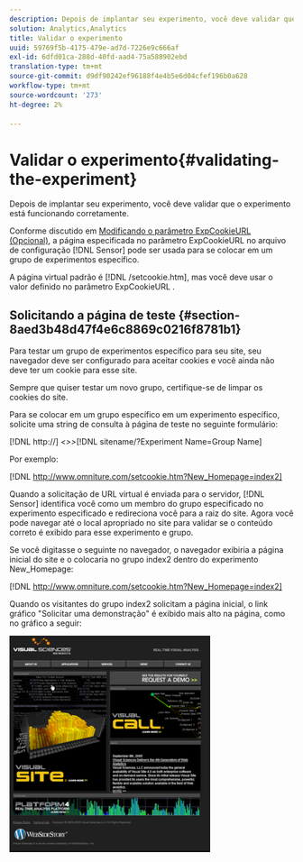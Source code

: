```yaml
---
description: Depois de implantar seu experimento, você deve validar que o experimento está funcionando corretamente.
solution: Analytics,Analytics
title: Validar o experimento
uuid: 59769f5b-4175-479e-ad7d-7226e9c666af
exl-id: 6dfd01ca-288d-40fd-aad4-75a588902ebd
translation-type: tm+mt
source-git-commit: d9df90242ef96188f4e4b5e6d04cfef196b0a628
workflow-type: tm+mt
source-wordcount: '273'
ht-degree: 2%

---
```


# Validar o experimento{#validating-the-experiment}

Depois de implantar seu experimento, você deve validar que o experimento está funcionando corretamente.

Conforme discutido em [Modificando o parâmetro ExpCookieURL (Opcional)](../../home/c-undst-ctrld-exp/t-en-ctrld-exp/c-mod-expckurl-prm.md#concept-215bf86bab4e4ec0b0cc803ec48a8fcf), a página especificada no parâmetro ExpCookieURL no arquivo de configuração [!DNL Sensor] pode ser usada para se colocar em um grupo de experimentos específico.

A página virtual padrão é [!DNL /setcookie.htm], mas você deve usar o valor definido no parâmetro ExpCookieURL .

## Solicitando a página de teste {#section-8aed3b48d47f4e6c8869c0216f8781b1}

Para testar um grupo de experimentos específico para seu site, seu navegador deve ser configurado para aceitar cookies e você ainda não deve ter um cookie para esse site.

Sempre que quiser testar um novo grupo, certifique-se de limpar os cookies do site.

Para se colocar em um grupo específico em um experimento específico, solicite uma string de consulta à página de teste no seguinte formulário:

[!DNL http://] *&lt;>>*[!DNL sitename/?Experiment Name=Group Name]

Por exemplo:

[!DNL http://www.omniture.com/setcookie.htm?New_Homepage=index2]

Quando a solicitação de URL virtual é enviada para o servidor, [!DNL Sensor] identifica você como um membro do grupo especificado no experimento especificado e redireciona você para a raiz do site. Agora você pode navegar até o local apropriado no site para validar se o conteúdo correto é exibido para esse experimento e grupo.

Se você digitasse o seguinte no navegador, o navegador exibiria a página inicial do site e o colocaria no grupo index2 dentro do experimento New_Homepage:

[!DNL http://www.omniture.com/setcookie.htm?New_Homepage=index2]

Quando os visitantes do grupo index2 solicitam a página inicial, o link gráfico &quot;Solicitar uma demonstração&quot; é exibido mais alto na página, como no gráfico a seguir:

![](assets/TestPage.png)
